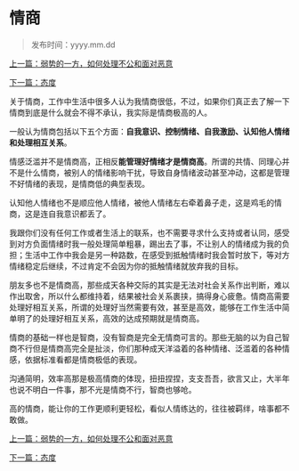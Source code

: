 # 情商
>
>发布时间：yyyy.mm.dd

[上一篇：弱势的一方，如何处理不公和面对恶意](/work/article19)

[下一篇：态度](/work/article21)

关于情商，工作中生活中很多人认为我情商很低，不过，如果你们真正去了解一下情商到底是什么就会不得不承认，我实际是情商极高的人。 

一般认为情商包括以下五个方面：**自我意识、控制情绪、自我激励、认知他人情绪和处理相互关系**。 

情感泛滥并不是情商高，正相反**能管理好情绪才是情商高**。所谓的共情、同理心并不是什么情商，被别人的情绪影响干扰，导致自身情绪波动甚至冲动，这都是管理不好情绪的表现，是情商低的典型表现。

认知他人情绪也不是顺应他人情绪，被他人情绪左右牵着鼻子走，这是鸡毛的情商，这是连自我意识都丢了。 

我跟你们没有任何工作或者生活上的联系，也不需要寻求什么支持或者认同，感受到对方负面情绪时我一般处理简单粗暴，踢出去了事，不让别人的情绪成为我的负担；生活中工作中我会是另一种路数，在感受到抵触情绪时我会暂时放下，等对方情绪稳定后继续，不过肯定不会因为你的抵触情绪就放弃我的目标。

朋友多也不是情商高，那些成天各种交际的其实是无法对社会关系作出判断，难以作出取舍，所以什么都维持着，结果被社会关系裹挟，搞得身心疲惫。情商高需要处理好相互关系，所谓的处理好当然需要有效，甚至是高效，能够在工作生活中简单明了的处理好相互关系，高效的达成预期就是情商高。 

情商的基础一样也是智商，没有智商是完全无情商可言的。那些无脑的以为自己智商不行但是情商高完全是扯淡，你们那种成天洋溢着的各种情绪、泛滥着的各种情感，依据标准看都是情商极低的表现。 

沟通简明，效率高那是极高情商的体现，扭扭捏捏，支支吾吾，欲言又止，大半年也说不明白一件事，那不光是情商不行，智商也够呛。 

高的情商，能让你的工作更顺利更轻松，看似人情练达的，往往被羁绊，啥事都不敢做。

[上一篇：弱势的一方，如何处理不公和面对恶意](/work/article19)

[下一篇：态度](/work/article21)

















